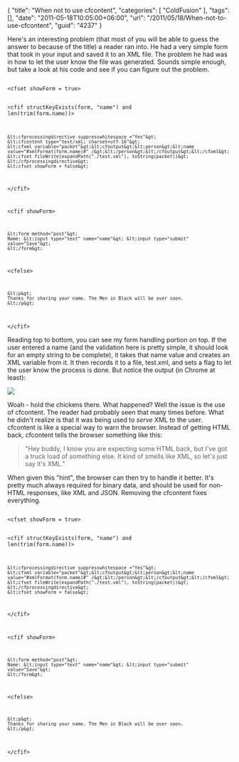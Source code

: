 {
	"title": "When not to use cfcontent",
	"categories": [
		"ColdFusion"
	],
	"tags": [],
	"date": "2011-05-18T10:05:00+06:00",
	"url": "/2011/05/18/When-not-to-use-cfcontent",
	"guid": "4237"
}

Here's an interesting problem (that most of you will be able to guess the answer to because of the title) a reader ran into. He had a very simple form that took in your input and saved it to an XML file. The problem he had was in how to let the user know the file was generated. Sounds simple enough, but take a look at his code and see if you can figure out the problem.
<!--more-->
<p>

<code>
&lt;cfset showForm = true&gt;

&lt;cfif structKeyExists(form, "name") and len(trim(form.name))&gt;
	
	&lt;cfprocessingdirective suppresswhitespace ="Yes"&gt;
	&lt;cfcontent type="text/xml; charset=utf-16"&gt;
	&lt;cfxml variable="packet"&gt;&lt;cfoutput&gt;&lt;person&gt;&lt;name value="#xmlFormat(form.name)#" /&gt;&lt;/person&gt;&lt;/cfoutput&gt;&lt;/cfxml&gt;
	&lt;cfset fileWrite(expandPath("./test.xml"), toString(packet))&gt;
	&lt;/cfprocessingdirective&gt;
	&lt;cfset showForm = false&gt;

&lt;/cfif&gt;

&lt;cfif showForm&gt;
	
	&lt;form method="post"&gt;
	Name: &lt;input type="text" name="name"&gt; &lt;input type="submit" value="Save"&gt;
	&lt;/form&gt;
	
&lt;cfelse&gt;
	
	&lt;p&gt;
	Thanks for sharing your name. The Men in Black will be over soon.
	&lt;/p&gt;
	
&lt;/cfif&gt;
</code>

<p>

Reading top to bottom, you can see my form handling portion on top. If the user entered a name (and the validation here is pretty simple, it should look for an empty string to be complete), it takes that name value and creates an XML variable from it. It then records it to a file, test.xml, and sets a flag to let the user know the process is done. But notice the output (in Chrome at least):

<p>

<img src="https://static.raymondcamden.com/images/ScreenClip94.png" />

<p>

Woah - hold the chickens there. What happened? Well the issue is the use of cfcontent. The reader had probably seen that many times before. What he didn't realize is that it was being used to <i>serve</i> XML to the user. cfcontent is like a special way to warn the browser. Instead of getting HTML back, cfcontent tells the browser something like this:

<p>

<blockquote>
"Hey buddy, I know you are expecting some HTML back, but I've got a truck load of something else. It kind of smells like XML, so let's just say it's XML."
</blockquote>

<p>

When given this "hint", the browser can then try to handle it better. It's pretty much always required for binary data, and should be used for non-HTML responses, like XML and JSON. Removing the cfcontent fixes everything.

<p>

<code>
&lt;cfset showForm = true&gt;

&lt;cfif structKeyExists(form, "name") and len(trim(form.name))&gt;
	
	&lt;cfprocessingdirective suppresswhitespace ="Yes"&gt;
	&lt;cfxml variable="packet"&gt;&lt;cfoutput&gt;&lt;person&gt;&lt;name value="#xmlFormat(form.name)#" /&gt;&lt;/person&gt;&lt;/cfoutput&gt;&lt;/cfxml&gt;
	&lt;cfset fileWrite(expandPath("./test.xml"), toString(packet))&gt;
	&lt;/cfprocessingdirective&gt;
	&lt;cfset showForm = false&gt;

&lt;/cfif&gt;

&lt;cfif showForm&gt;
	
	&lt;form method="post"&gt;
	Name: &lt;input type="text" name="name"&gt; &lt;input type="submit" value="Save"&gt;
	&lt;/form&gt;
	
&lt;cfelse&gt;
	
	&lt;p&gt;
	Thanks for sharing your name. The Men in Black will be over soon.
	&lt;/p&gt;
	
&lt;/cfif&gt;
</code>